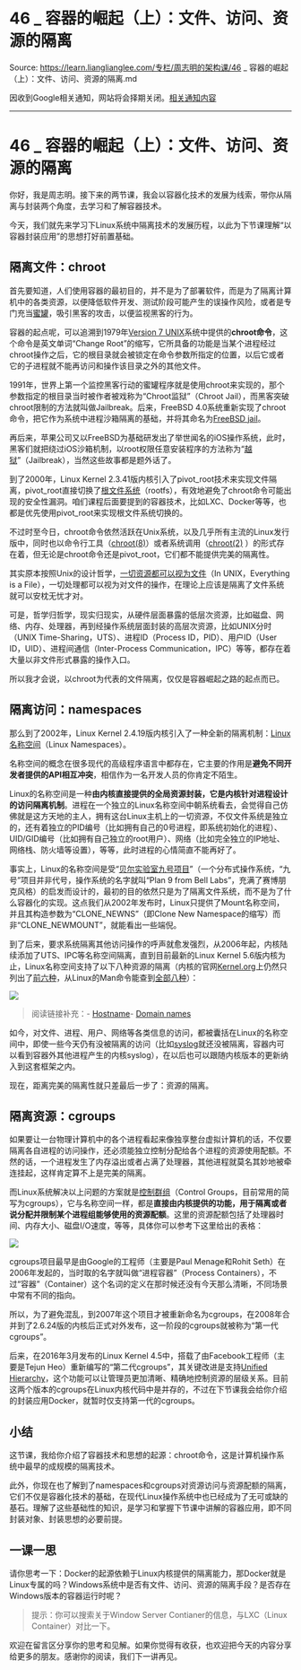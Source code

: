 # 46 _ 容器的崛起（上）：文件、访问、资源的隔离 

Source: https://learn.lianglianglee.com/专栏/周志明的架构课/46 _ 容器的崛起（上）：文件、访问、资源的隔离.md

因收到Google相关通知，网站将会择期关闭。[相关通知内容](https://lumendatabase.org/notices/44265620)

---

# 46 \_ 容器的崛起（上）：文件、访问、资源的隔离

你好，我是周志明。接下来的两节课，我会以容器化技术的发展为线索，带你从隔离与封装两个角度，去学习和了解容器技术。

今天，我们就先来学习下Linux系统中隔离技术的发展历程，以此为下节课理解“以容器封装应用”的思想打好前置基础。

## 隔离文件：chroot

首先要知道，人们使用容器的最初目的，并不是为了部署软件，而是为了隔离计算机中的各类资源，以便降低软件开发、测试阶段可能产生的误操作风险，或者是专门充当[蜜罐](https://en.wikipedia.org/wiki/Honeypot_(computing))，吸引黑客的攻击，以便监视黑客的行为。

容器的起点呢，可以追溯到1979年[Version 7 UNIX](https://en.wikipedia.org/wiki/Version_7_Unix)系统中提供的**chroot命令**，这个命令是英文单词“Change Root”的缩写，它所具备的功能是当某个进程经过chroot操作之后，它的根目录就会被锁定在命令参数所指定的位置，以后它或者它的子进程就不能再访问和操作该目录之外的其他文件。

1991年，世界上第一个监控黑客行动的蜜罐程序就是使用chroot来实现的，那个参数指定的根目录当时被作者被戏称为“Chroot监狱”（Chroot Jail），而黑客突破chroot限制的方法就叫做Jailbreak。后来，FreeBSD 4.0系统重新实现了chroot命令，把它作为系统中进程沙箱隔离的基础，并将其命名为[FreeBSD jail](https://en.wikipedia.org/wiki/FreeBSD_jail)。

再后来，苹果公司又以FreeBSD为基础研发出了举世闻名的iOS操作系统，此时，黑客们就把绕过iOS沙箱机制，以root权限任意安装程序的方法称为“[越狱](https://en.wikipedia.org/wiki/IOS_jailbreaking)”（Jailbreak），当然这些故事都是题外话了。

到了2000年，Linux Kernel 2.3.41版内核引入了pivot\_root技术来实现文件隔离，pivot\_root直接切换了[根文件系统](https://en.wikipedia.org/wiki/Filesystem_Hierarchy_Standard)（rootfs），有效地避免了chroot命令可能出现的安全性漏洞。咱们课程后面要提到的容器技术，比如LXC、Docker等等，也都是优先使用pivot\_root来实现根文件系统切换的。

不过时至今日，chroot命令依然活跃在Unix系统，以及几乎所有主流的Linux发行版中，同时也以命令行工具（[chroot(8)](https://linux.die.net/man/8/linux-user-chroot)）或者系统调用（[chroot(2)](https://linux.die.net/man/2/chroot) ）的形式存在着，但无论是chroot命令还是pivot\_root，它们都不能提供完美的隔离性。

其实原本按照Unix的设计哲学，[一切资源都可以视为文件](https://en.wikipedia.org/wiki/Everything_is_a_file)（In UNIX，Everything is a File），一切处理都可以视为对文件的操作，在理论上应该是隔离了文件系统就可以安枕无忧才对。

可是，哲学归哲学，现实归现实，从硬件层面暴露的低层次资源，比如磁盘、网络、内存、处理器，再到经操作系统层面封装的高层次资源，比如UNIX分时（UNIX Time-Sharing，UTS）、进程ID（Process ID，PID）、用户ID（User ID，UID）、进程间通信（Inter-Process Communication，IPC）等等，都存在着大量以非文件形式暴露的操作入口。

所以我才会说，以chroot为代表的文件隔离，仅仅是容器崛起之路的起点而已。

## 隔离访问：namespaces

那么到了2002年，Linux Kernel 2.4.19版内核引入了一种全新的隔离机制：[Linux名称空间](https://en.wikipedia.org/wiki/Linux_namespaces)（Linux Namespaces）。

名称空间的概念在很多现代的高级程序语言中都存在，它主要的作用是**避免不同开发者提供的API相互冲突**，相信作为一名开发人员的你肯定不陌生。

Linux的名称空间是一种**由内核直接提供的全局资源封装，它是内核针对进程设计的访问隔离机制**。进程在一个独立的Linux名称空间中朝系统看去，会觉得自己仿佛就是这方天地的主人，拥有这台Linux主机上的一切资源，不仅文件系统是独立的，还有着独立的PID编号（比如拥有自己的0号进程，即系统初始化的进程）、UID/GID编号（比如拥有自己独立的root用户）、网络（比如完全独立的IP地址、网络栈、防火墙等设置），等等，此时进程的心情简直不能再好了。

事实上，Linux的名称空间是受“[贝尔实验室九号项目](https://en.wikipedia.org/wiki/Plan_9_from_Bell_Labs)”（一个分布式操作系统，“九号”项目并非代号，操作系统的名字就叫“Plan 9 from Bell Labs”，充满了赛博朋克风格）的启发而设计的，最初的目的依然只是为了隔离文件系统，而不是为了什么容器化的实现。这点我们从2002年发布时，Linux只提供了Mount名称空间，并且其构造参数为“CLONE\_NEWNS”（即Clone New Namespace的缩写）而非“CLONE\_NEWMOUNT”，就能看出一些端倪。

到了后来，要求系统隔离其他访问操作的呼声就愈发强烈，从2006年起，内核陆续添加了UTS、IPC等名称空间隔离，直到目前最新的Linux Kernel 5.6版内核为止，Linux名称空间支持了以下八种资源的隔离（内核的官网[Kernel.org](https://www.kernel.org/)上仍然只列出了[前六种](https://www.kernel.org/doc/html/latest/admin-guide/namespaces/compatibility-list.html)，从Linux的Man命令能查到[全部八种](https://man7.org/linux/man-pages/man7/namespaces.7.html)）：

![](assets/25f1105203734357a6cef1f4797f35b2.jpg)

> 阅读链接补充：-
> [Hostname](https://en.wikipedia.org/wiki/Hostname)-
> [Domain names](https://en.wikipedia.org/wiki/Domain_name)

如今，对文件、进程、用户、网络等各类信息的访问，都被囊括在Linux的名称空间中，即使一些今天仍有没被隔离的访问（比如[syslog](https://en.wikipedia.org/wiki/Syslog)就还没被隔离，容器内可以看到容器外其他进程产生的内核syslog），在以后也可以跟随内核版本的更新纳入到这套框架之内。

现在，距离完美的隔离性就只差最后一步了：资源的隔离。

## 隔离资源：cgroups

如果要让一台物理计算机中的各个进程看起来像独享整台虚拟计算机的话，不仅要隔离各自进程的访问操作，还必须能独立控制分配给各个进程的资源使用配额。不然的话，一个进程发生了内存溢出或者占满了处理器，其他进程就莫名其妙地被牵连挂起，这样肯定算不上是完美的隔离。

而Linux系统解决以上问题的方案就是[控制群组](https://en.wikipedia.org/wiki/Cgroups)（Control Groups，目前常用的简写为cgroups），它与名称空间一样，都是**直接由内核提供的功能，用于隔离或者说分配并限制某个进程组能够使用的资源配额**。这里的资源配额包括了处理器时间、内存大小、磁盘I/O速度，等等，具体你可以参考下这里给出的表格：

![](assets/793166bca3eb4f85bbde905c4a0a2f21.jpg)

cgroups项目最早是由Google的工程师（主要是Paul Menage和Rohit Seth）在2006年发起的，当时取的名字就叫做“进程容器”（Process Containers），不过“容器”（Container）这个名词的定义在那时候还没有今天那么清晰，不同场景中常有不同的指向。

所以，为了避免混乱，到2007年这个项目才被重新命名为cgroups，在2008年合并到了2.6.24版的内核后正式对外发布，这一阶段的cgroups就被称为“第一代cgroups”。

后来，在2016年3月发布的Linux Kernel 4.5中，搭载了由Facebook工程师（主要是Tejun Heo）重新编写的“第二代cgroups”，其关键改进是支持[Unified Hierarchy](https://www.kernel.org/doc/Documentation/cgroup-v2.txt)，这个功能可以让管理员更加清晰、精确地控制资源的层级关系。目前这两个版本的cgroups在Linux内核代码中是并存的，不过在下节课我会给你介绍的封装应用Docker，就暂时仅支持第一代的cgroups。

## 小结

这节课，我给你介绍了容器技术和思想的起源：chroot命令，这是计算机操作系统中最早的成规模的隔离技术。

此外，你现在也了解到了namespaces和cgroups对资源访问与资源配额的隔离，它们不仅是容器化技术的基础，在现代Linux操作系统中也已经成为了无可或缺的基石。理解了这些基础性的知识，是学习和掌握下节课中讲解的容器应用，即不同封装对象、封装思想的必要前提。

## 一课一思

请你思考一下：Docker的起源依赖于Linux内核提供的隔离能力，那Docker就是Linux专属的吗？Windows系统中是否有文件、访问、资源的隔离手段？是否存在Windows版本的容器运行时呢？

> 提示：你可以搜索关于Window Server Contianer的信息，与LXC（Linux Container）对比一下。

欢迎在留言区分享你的思考和见解。如果你觉得有收获，也欢迎把今天的内容分享给更多的朋友。感谢你的阅读，我们下一讲再见。